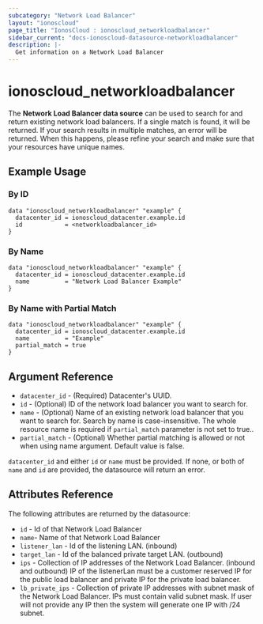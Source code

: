 ```yaml
---
subcategory: "Network Load Balancer"
layout: "ionoscloud"
page_title: "IonosCloud : ionoscloud_networkloadbalancer"
sidebar_current: "docs-ionoscloud-datasource-networkloadbalancer"
description: |-
  Get information on a Network Load Balancer
---
```


# ionoscloud_networkloadbalancer

The **Network Load Balancer data source** can be used to search for and return existing network load balancers.
If a single match is found, it will be returned. If your search results in multiple matches, an error will be returned.
When this happens, please refine your search and make sure that your resources have unique names.

## Example Usage

### By ID
```hcl
data "ionoscloud_networkloadbalancer" "example" {
  datacenter_id = ionoscloud_datacenter.example.id
  id			= <networkloadbalancer_id>
}
```

### By Name
```hcl
data "ionoscloud_networkloadbalancer" "example" {
  datacenter_id = ionoscloud_datacenter.example.id
  name			= "Network Load Balancer Example"
}
```

### By Name with Partial Match
```hcl
data "ionoscloud_networkloadbalancer" "example" {
  datacenter_id = ionoscloud_datacenter.example.id
  name			= "Example"
  partial_match = true
}
```

## Argument Reference

* `datacenter_id` - (Required) Datacenter's UUID.
* `id` - (Optional) ID of the network load balancer you want to search for.
* `name` - (Optional) Name of an existing network load balancer that you want to search for. Search by name is case-insensitive. The whole resource name is required if `partial_match` parameter is not set to true..
* `partial_match` - (Optional) Whether partial matching is allowed or not when using name argument. Default value is false.

`datacenter_id` and either `id` or `name` must be provided. If none, or both of `name` and `id` are provided, the datasource will return an error.

## Attributes Reference

The following attributes are returned by the datasource:

* `id` - Id of that Network Load Balancer
* `name`- Name of that Network Load Balancer
* `listener_lan` - Id of the listening LAN. (inbound)
* `target_lan` - Id of the balanced private target LAN. (outbound)
* `ips` - Collection of IP addresses of the Network Load Balancer. (inbound and outbound) IP of the listenerLan must be a customer reserved IP for the public load balancer and private IP for the private load balancer.
* `lb_private_ips` - Collection of private IP addresses with subnet mask of the Network Load Balancer. IPs must contain valid subnet mask. If user will not provide any IP then the system will generate one IP with /24 subnet.

